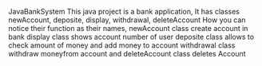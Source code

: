 JavaBankSystem
This java project is a bank application, It has classes newAccount, deposite, display, withdrawal, deleteAccount How you can notice their function as their names, newAccount class create account in bank display class shows account number of user deposite class allows to check amount of money and add money to account withdrawal class withdraw moneyfrom account and deleteAccount class deletes Account
